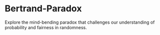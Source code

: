 # Bertrand-Paradox

Explore the mind-bending paradox that challenges our understanding of probability and fairness in randomness.
